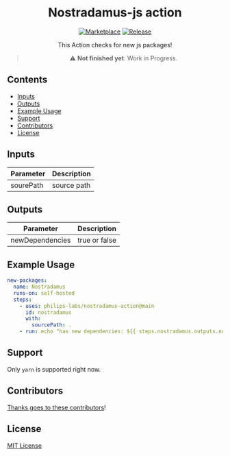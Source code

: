 <div align="center">

# Nostradamus-js action

[![Marketplace](https://img.shields.io/badge/GitHub-Marketplace-green.svg)](https://github.com/marketplace/actions/nostradamus-js-action) [![Release](https://img.shields.io/github/release/philips-labs/nostradamus-js-action.svg)](https://github.com/philips-labs/nostradamus-js-action/releases) 

This Action checks for new js packages!

> :warning: **Not finished yet**: Work in Progress. 

</div>

## Contents

- [Inputs](#inputs)
- [Outputs](#outputs)
- [Example Usage](#example-usage)
- [Support](#support)
- [Contributors](#contributors)
- [License](#license)

## Inputs

| Parameter     | Description                                         |
| ------------- | :-------------------------------------------------- |
| sourePath     | source path                                         |

## Outputs

| Parameter       | Description                                         |
| --------------- | :-------------------------------------------------- |
| newDependencies | true or false                                       |

## Example Usage

```yml
new-packages:
  name: Nostradamus
  runs-on: self-hosted
  steps:
    - uses: philips-labs/nostradamus-action@main
      id: nostradamus
      with:
        sourcePath: . 
    - run: echo "has new dependencies: ${{ steps.nostradamus.outputs.newDependencies }}"
```

## Support

Only `yarn` is supported right now.

## Contributors

[Thanks goes to these contributors](https://github.com/philips-labs/nostradamus-js-action/graphs/contributors)!

## License

[MIT License](./LICENSE)
